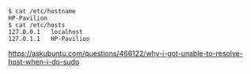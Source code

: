 ```
$ cat /etc/hostname
HP-Pavilion
$ cat /etc/hosts
127.0.0.1   localhost
127.0.1.1   HP-Pavilion
```

https://askubuntu.com/questions/466122/why-i-got-unable-to-resolve-host-when-i-do-sudo
